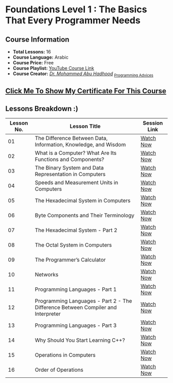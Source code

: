 # **Foundations Level 1 : The Basics That Every Programmer Needs**  

## **Course Information**  
- **Total Lessons:** 16 
- **Course Language:** Arabic
- **Course Price:** Free
- **Course Playlist:** [YouTube Course Link](https://www.youtube.com/playlist?list=PL3X--QIIK-OHgMV2yBz3GLfM5d_5BxOSj)  
- **Course Creator:** *[Dr. Mohammed Abu Hadhood](https://jo.linkedin.com/in/abuhadhoud)* <sub>[Programming Advices](https://www.programmingadvices.com)</sub>

## [Click Me To Show My Certificate For This Course](https://github.com/xDomty/RoadToDesktop/blob/main/0.%20My%20Certifications/1.%20Foundations%20Level%201.pdf)


## **Lessons Breakdown :)**  

| **Lesson No.** | **Lesson Title** | **Session Link** |  
|--------------|----------------------------------------------|----------------------------|  
| 01 | The Difference Between Data, Information, Knowledge, and Wisdom | [Watch Now](https://youtube.com/watch?v=qTVRs1wTwho) |  
| 02 | What is a Computer? What Are Its Functions and Components? | [Watch Now](https://youtube.com/watch?v=E6cSCFZGiVg) |  
| 03 | The Binary System and Data Representation in Computers | [Watch Now](https://youtube.com/watch?v=CrA3v6AHTTo) |  
| 04 | Speeds and Measurement Units in Computers | [Watch Now](https://youtube.com/watch?v=FCNr5cj8O2E) |  
| 05 | The Hexadecimal System in Computers | [Watch Now](https://youtube.com/watch?v=lGA_3kDhdZM) |  
| 06 | Byte Components and Their Terminology | [Watch Now](https://youtube.com/watch?v=bBbPobqouys) |  
| 07 | The Hexadecimal System - Part 2 | [Watch Now](https://youtube.com/watch?v=el2mi4khoJg) |  
| 08 | The Octal System in Computers | [Watch Now](https://youtube.com/watch?v=iRiS9Luixrc) |  
| 09 | The Programmer’s Calculator | [Watch Now](https://youtube.com/watch?v=IOz2ba5OmcM) |  
| 10 |  Networks | [Watch Now](https://youtube.com/watch?v=26H2fRNHFlA) |  
| 11 |  Programming Languages - Part 1 | [Watch Now](https://youtube.com/watch?v=c-bdX1pobxo) |  
| 12 |  Programming Languages - Part 2 - The Difference Between Compiler and Interpreter | [Watch Now](https://youtube.com/watch?v=tmB3HpUEXsc) |  
| 13 |  Programming Languages - Part 3 | [Watch Now](https://youtube.com/watch?v=Hxi4_BmvrxI) |  
| 14 |  Why Should You Start Learning C++? | [Watch Now](https://youtube.com/watch?v=LhW3Xbb4QUE) |  
| 15 |  Operations in Computers | [Watch Now](https://youtube.com/watch?v=eGdqqq8qE60) |  
| 16 |  Order of Operations | [Watch Now](https://youtube.com/watch?v=-xJolKIXuDE) |  
